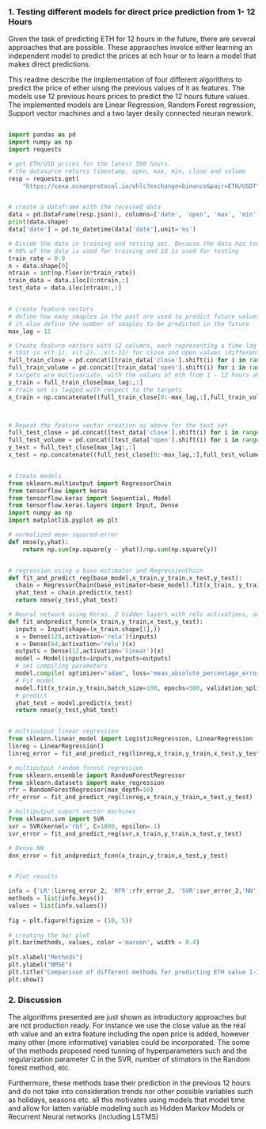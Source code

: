 
### 1. Testing different models for direct price prediction from 1- 12 Hours

Given the task of predicting ETH for 12 hours in the future, there are several approaches that are possible. These appraoches involce either learning an independent model to predict the prices at ech hour or to learn a model that makes direct predictions.

This readme describe the implementation of four different algorithms to predict the price of ether uisng the previous values of it as features. The models use 12 previous hours prices to predict the 12 hours future values. The implemented models are Linear Regression, Random Forest regression, Support vector machines and a two layer desily connected neuran nework.

```python

import pandas as pd
import numpy as np
import requests

# get ETH/USD prices for the latest 500 hours.
# the datasurce returns timestamp, open, max, min, close and volume
resp = requests.get(
    "https://cexa.oceanprotocol.io/ohlc?exchange=binance&pair=ETH/USDT")


# create a dataframe with the received data
data = pd.DataFrame(resp.json(), columns=['date', 'open', 'max', 'min', 'close', 'volume'])
print(data.shape)
data['date'] = pd.to_datetime(data['date'],unit='ms')

# Divide the data in training and tetsing set. Because the data has temporal structure, for the sake of this example we split the data # in two blocks rather than selecting sample points randomly to be part of the training and testing sets.
# 90% of the data is used for training and 10 is used for testing
train_rate = 0.9
n = data.shape[0]
ntrain = int(np.floor(n*train_rate))
train_data = data.iloc[0:ntrain,:]
test_data = data.iloc[ntrain:,:]


# create feature vectors
# define how many smaples in the past are used to predict future values. 
# it also define the number of smaples to be predicted in the future
max_lag = 12 

# Create feature vectors with 12 columns, each representing a time-lag from the current time point
# that is x(t-1), x(t-2)...x(t-12) for close and open values (different features could be grouped using the same logic)
full_train_close = pd.concat([train_data['close'].shift(i) for i in range(0,max_lag)],axis=1).dropna().values
full_train_volume = pd.concat([train_data['open'].shift(i) for i in range(0,max_lag)],axis=1).dropna().values
# targets are multivariate, with the values of eth from 1 - 12 hours ahead of the curent time
y_train = full_train_close[max_lag:,:]
# train set is lagged with respect to the targets
x_train = np.concatenate((full_train_close[0:-max_lag,:],full_train_volume[0:-max_lag,:]),axis=1)



# Repeat the feature vector creation as above for the test set
full_test_close = pd.concat([test_data['close'].shift(i) for i in range(0,max_lag)],axis=1).dropna().values
full_test_volume = pd.concat([test_data['open'].shift(i) for i in range(0,max_lag)],axis=1).dropna().values
y_test = full_test_close[max_lag:,:]
x_test = np.concatenate((full_test_close[0:-max_lag,:],full_test_volume[0:-max_lag,:]),axis=1)


# Create models
from sklearn.multioutput import RegressorChain
from tensorflow import keras
from tensorflow.keras import Sequential, Model
from tensorflow.keras.layers import Input, Dense
import numpy as np
import matplotlib.pyplot as plt

# normalized mean-squared-error
def nmse(y,yhat):
    return np.sum(np.square(y - yhat))/np.sum(np.square(y))


# regression using a base estimator and RegressionChain
def fit_and_predict_reg(base_model,x_train,y_train,x_test,y_test):
  chain = RegressorChain(base_estimator=base_model).fit(x_train, y_train)  
  yhat_test = chain.predict(x_test)
  return nmse(y_test,yhat_test)

# Neural network using Keras, 2 hidden layers with relu activations, output layer with linear activations 
def fit_andpredict_fcnn(x_train,y_train,x_test,y_test):
  inputs = Input(shape=(x_train.shape[1],))
  x = Dense(128,activation='relu')(inputs)
  x = Dense(64,activation='relu')(x)
  outputs = Dense(12,activation='linear')(x)
  model = Model(inputs=inputs,outputs=outputs)
  # set compiling parameters
  model.compile( optimizer="adam", loss='mean_absolute_percentage_error',metrics=[])
  # Fit model
  model.fit(x_train,y_train,batch_size=100, epochs=500, validation_split=0.1, verbose=0)
  # predict
  yhat_test = model.predict(x_test)
  return nmse(y_test,yhat_test)


# multioutput linear regression
from sklearn.linear_model import LogisticRegression, LinearRegression
linreg = LinearRegression()
linreg_error = fit_and_predict_reg(linreg,x_train,y_train,x_test,y_test)

# multiputput random forest regression
from sklearn.ensemble import RandomForestRegressor
from sklearn.datasets import make_regression
rfr = RandomForestRegressor(max_depth=10)
rfr_error = fit_and_predict_reg(linreg,x_train,y_train,x_test,y_test)

# multiputput suport vector machines
from sklearn.svm import SVR
svr = SVR(kernel='rbf', C=1000, epsilon=.1)
svr_error = fit_and_predict_reg(svr,x_train,y_train,x_test,y_test)

# Dense NN
dnn_error = fit_andpredict_fcnn(x_train,y_train,x_test,y_test)


# Plot results

info = {'LR':linreg_error_2, 'RFR':rfr_error_2, 'SVR':svr_error_2,'NN':dnn_error_2}
methods = list(info.keys())
values = list(info.values())
  
fig = plt.figure(figsize = (10, 5))
 
# creating the bar plot
plt.bar(methods, values, color ='maroon', width = 0.4)
 
plt.xlabel("Methods")
plt.ylabel("NMSE")
plt.title("Comparison of different methods for predicting ETH value 1-12 hours ahead")
plt.show()
```




### 2. Discussion

The algorithms presented are just shown as introductory approaches but are not production ready. For instance we use the close value as the real eth value and an extra feature including the open price is added, however many other (more informative) variables could be incorporated. The some of the methods proposed need tunning of hyperparameters such and the regularization parameter C in the SVR, number of stimators in the Random forest method, etc.

Furthermore, these methods base their prediction in the previous 12 hours and do not take into consideration trends nor other possible variables such as holidays, seasons etc. all this motivates using models that model time and allow for latten variable modeling such as Hidden Markov Models or Recurrent Neural networks (including LSTMS)


